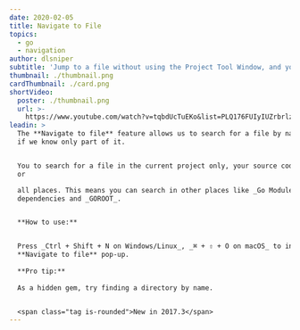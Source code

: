 ```yaml
---
date: 2020-02-05
title: Navigate to File
topics:
  - go
  - navigation
author: dlsniper
subtitle: 'Jump to a file without using the Project Tool Window, and your mouse'
thumbnail: ./thumbnail.png
cardThumbnail: ./card.png
shortVideo:
  poster: ./thumbnail.png
  url: >-
    https://www.youtube.com/watch?v=tqbdUcTuEKo&list=PLQ176FUIyIUZrbrlz4AY1V8VzBJKZyVlW&index=80
leadin: >
  The **Navigate to file** feature allows us to search for a file by name, even
  if we know only part of it.


  You to search for a file in the current project only, your source code only,
  or

  all places. This means you can search in other places like _Go Modules_
  dependencies and _GOROOT_.


  **How to use:**


  Press _Ctrl + Shift + N on Windows/Linux_, _⌘ + ⇧ + O on macOS_ to invoke the
  **Navigate to file** pop-up.
    
  **Pro tip:**
    
  As a hidden gem, try finding a directory by name.


  <span class="tag is-rounded">New in 2017.3</span>
---
```


